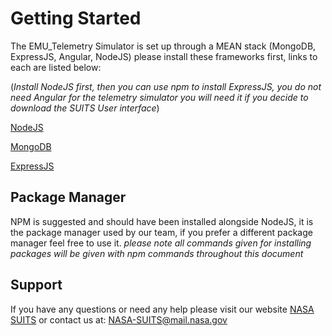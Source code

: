 # Getting Started

The EMU_Telemetry Simulator is set up through a MEAN stack (MongoDB, ExpressJS, Angular, NodeJS) please install these frameworks first, links to each are listed below:

(*Install NodeJS first, then you can use npm to install ExpressJS, you do not need Angular for the telemetry simulator you will need it if you decide to download the SUITS User interface*)

[NodeJS](https://nodejs.org/en/download/)

[MongoDB](https://www.mongodb.com/download-center/community/)

[ExpressJS](https://expressjs.com/en/starter/installing.html)


## Package Manager
NPM is suggested and should have been installed alongside NodeJS, it is the package manager used by our team, if you prefer a different package manager feel free to use it. *please note all commands given for installing packages will be given with npm commands throughout this document* 

## Support
If you have any questions or need any help please visit our website [NASA SUITS](https://microgravityuniversity.jsc.nasa.gov/nasasuits.cfm) or contact us at: [NASA-SUITS@mail.nasa.gov](nasa-suits@mail.nasa.gov)

